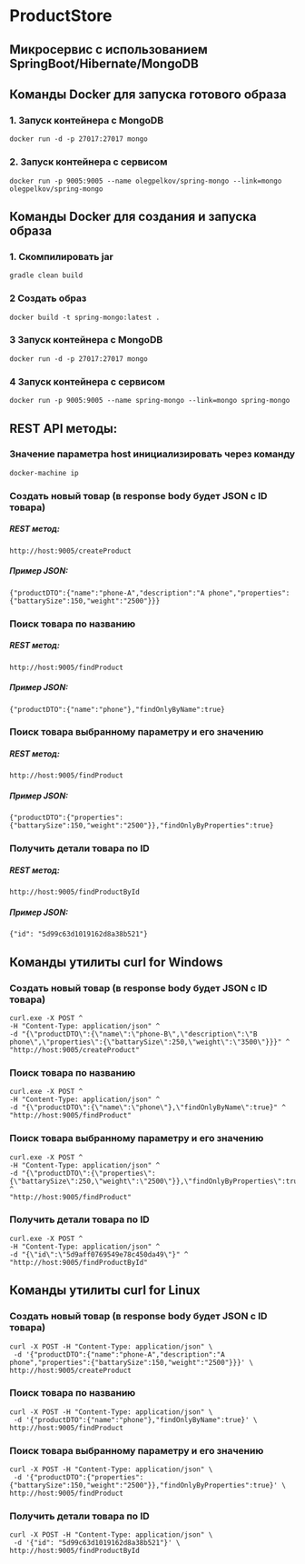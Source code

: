 # ProductStore 
## Микросервис с использованием SpringBoot/Hibernate/MongoDB

## Команды Docker для запуска готового образа

### 1. Запуск контейнера с MongoDB
```
docker run -d -p 27017:27017 mongo
```
### 2. Запуск контейнера с сервисом
```
docker run -p 9005:9005 --name olegpelkov/spring-mongo --link=mongo olegpelkov/spring-mongo
```

## Команды Docker для создания и запуска образа

### 1. Скомпилировать jar
```
gradle clean build
```
### 2 Создать образ 
```
docker build -t spring-mongo:latest .
```
### 3 Запуск контейнера с MongoDB
```
docker run -d -p 27017:27017 mongo
```
### 4 Запуск контейнера с сервисом
```
docker run -p 9005:9005 --name spring-mongo --link=mongo spring-mongo
```
## REST API методы:
### Значение параметра host инициализировать через команду
```
docker-machine ip
```
### Создать новый товар (в response body будет JSON c ID товара)
##### REST метод:
```
http://host:9005/createProduct
```
##### Пример JSON:
```
{"productDTO":{"name":"phone-A","description":"A phone","properties":{"battarySize":150,"weight":"2500"}}}
```

### Поиск товара по названию
##### REST метод:
```
http://host:9005/findProduct
```
##### Пример JSON:
```
{"productDTO":{"name":"phone"},"findOnlyByName":true}
```

### Поиск товара выбранному параметру и его значению
##### REST метод:
```
http://host:9005/findProduct
```
##### Пример JSON:
```
{"productDTO":{"properties":{"battarySize":150,"weight":"2500"}},"findOnlyByProperties":true}
```

### Получить детали товара по ID
##### REST метод:
```
http://host:9005/findProductById
```
##### Пример JSON:
```
{"id": "5d99c63d1019162d8a38b521"}
```
## Команды утилиты curl for Windows
### Создать новый товар (в response body будет JSON c ID товара)
```
curl.exe -X POST ^
-H "Content-Type: application/json" ^
-d "{\"productDTO\":{\"name\":\"phone-B\",\"description\":\"B phone\",\"properties\":{\"battarySize\":250,\"weight\":\"3500\"}}}" ^
"http://host:9005/createProduct"
```
### Поиск товара по названию
```
curl.exe -X POST ^
-H "Content-Type: application/json" ^
-d "{\"productDTO\":{\"name\":\"phone\"},\"findOnlyByName\":true}" ^
"http://host:9005/findProduct"
```
### Поиск товара выбранному параметру и его значению
```
curl.exe -X POST ^
-H "Content-Type: application/json" ^
-d "{\"productDTO\":{\"properties\":{\"battarySize\":250,\"weight\":\"2500\"}},\"findOnlyByProperties\":true}" ^
"http://host:9005/findProduct"
```
### Получить детали товара по ID
```
curl.exe -X POST ^
-H "Content-Type: application/json" ^
-d "{\"id\":\"5d9aff0769549e78c450da49\"}" ^
"http://host:9005/findProductById"

```

## Команды утилиты curl for Linux
### Создать новый товар (в response body будет JSON c ID товара)
```
curl -X POST -H "Content-Type: application/json" \
 -d '{"productDTO":{"name":"phone-A","description":"A phone","properties":{"battarySize":150,"weight":"2500"}}}' \
http://host:9005/createProduct
```
### Поиск товара по названию
```
curl -X POST -H "Content-Type: application/json" \
 -d '{"productDTO":{"name":"phone"},"findOnlyByName":true}' \
http://host:9005/findProduct
```
### Поиск товара выбранному параметру и его значению
```
curl -X POST -H "Content-Type: application/json" \
 -d '{"productDTO":{"properties":{"battarySize":150,"weight":"2500"}},"findOnlyByProperties":true}' \
http://host:9005/findProduct
```
### Получить детали товара по ID
```
curl -X POST -H "Content-Type: application/json" \
 -d '{"id": "5d99c63d1019162d8a38b521"}' \
http://host:9005/findProductById
```

